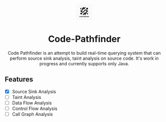 <div align="center">
  <img src="./assets/pathfinder-logo.png" alt="Code Pathfinder" width="52" height="52"/>
</p>

# Code-Pathfinder
Code Pathfinder is an attempt to build real-time querying system that can perform source sink analysis, taint analysis on source code. It's work in progress and currently supports only Java.

</div>

## Features

- [x] Source Sink Analysis
- [ ] Taint Analysis
- [ ] Data Flow Analysis
- [ ] Control Flow Analysis
- [ ] Call Graph Analysis

## 
